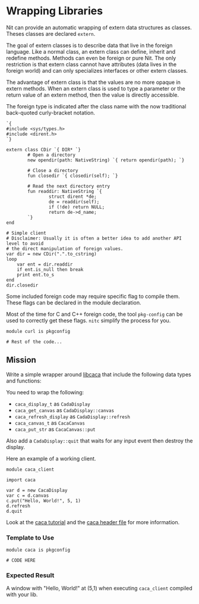 # Wrapping Libraries

Nit can provide an automatic wrapping of extern data structures as classes.
Theses classes are declared `extern`.

The goal of extern classes is to describe data that live in the foreign language.
Like a normal class, an extern class can define, inherit and redefine methods.
Methods can even be foreign or pure Nit.
The only restriction is that extern class cannot have attributes (data lives in the foreign world) and can only specializes interfaces or other extern classes.

The advantage of extern class is that the values are no more opaque in extern methods.
When an extern class is used to type a parameter or the return value of an extern method,
then the value is directly accessible.

The foreign type is indicated after the class name with the now traditional back-quoted curly-bracket notation.

~~~nit
`{
#include <sys/types.h>
#include <dirent.h>
`}

extern class CDir `{ DIR* `}
        # Open a directory
        new opendir(path: NativeString) `{ return opendir(path); `}

        # Close a directory
        fun closedir `{ closedir(self); `}

        # Read the next directory entry
        fun readdir: NativeString `{
                struct dirent *de;
                de = readdir(self);
                if (!de) return NULL;
                return de->d_name;
        `}
end

# Simple client
# Disclaimer: Usually it is often a better idea to add another API level to avoid
# the direct manipulation of foreign values.
var dir = new CDir(".".to_cstring)
loop
	var ent = dir.readdir
	if ent.is_null then break
	print ent.to_s
end
dir.closedir
~~~

Some included foreign code may require specific flag to compile them.
These flags can be declared in the module declaration.

Most of the time for C and C++ foreign code, the tool `pkg-config` can be used to correctly get these flags.
`nitc` simplify the process for you.

~~~nit
module curl is pkgconfig

# Rest of the code...
~~~

## Mission

Write a simple wrapper around [libcaca](http://caca.zoy.org/doxygen/libcaca/caca_8h.html) that include the following data types and functions:

You need to wrap the following:

* `caca_display_t` as `CadaDisplay`
* `caca_get_canvas` as `CadaDisplay::canvas`
* `caca_refresh_display` as `CadaDisplay::refresh`
* `caca_canvas_t` as `CacaCanvas`
* `caca_put_str` as `CacaCanvas::put`

Also add a `CadaDisplay::quit` that waits for any input event then destroy the display.

Here an example of a working client.

~~~nit
module caca_client

import caca

var d = new CacaDisplay
var c = d.canvas
c.put("Hello, World!", 5, 1)
d.refresh
d.quit
~~~

Look at the [caca tutorial](http://caca.zoy.org/doxygen/libcaca/libcaca-tutorial.html) and the [caca header file](http://caca.zoy.org/doxygen/libcaca/caca_8h.html) for more information.

### Template to Use

~~~nit
module caca is pkgconfig

# CODE HERE
~~~

### Expected Result

A window with "Hello, World!" at (5,1) when executing `caca_client` compiled with your lib.
